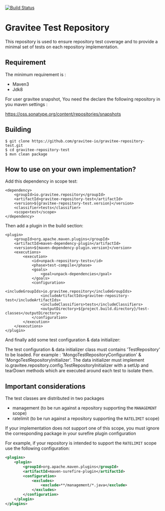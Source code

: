 [![Build Status](https://ci.gravitee.io/buildStatus/icon?job=gravitee-io/gravitee-repository-test/master)](https://ci.gravitee.io/job/gravitee-io/job/gravitee-repository-test/job/master)

# Gravitee Test Repository

This repository is used to ensure repository test coverage and to provide a minimal set of tests on each repository implementation.

## Requirement

The minimum requirement is :
 * Maven3 
 * Jdk8

For user gravitee snapshot, You need the declare the following repository in you maven settings :

https://oss.sonatype.org/content/repositories/snapshots


## Building

```
$ git clone https://github.com/gravitee-io/gravitee-repository-test.git
$ cd gravitee-repository-test
$ mvn clean package
```

## How to use on your own implementation?

Add this dependency in scope test:

    <dependency>
        <groupId>io.gravitee.repository</groupId>
        <artifactId>gravitee-repository-test</artifactId>
        <version>${gravitee-repository-test.version}</version>
        <classifier>tests</classifier>
        <scope>test</scope>
    </dependency>

Then add a plugin in the build section:

    <plugin>
        <groupId>org.apache.maven.plugins</groupId>
        <artifactId>maven-dependency-plugin</artifactId>
        <version>${maven-dependency-plugin.version}</version>
        <executions>
            <execution>
                <id>unpack-repository-tests</id>
                <phase>test-compile</phase>
                <goals>
                    <goal>unpack-dependencies</goal>
                </goals>
                <configuration>
                    <includeGroupIds>io.gravitee.repository</includeGroupIds>
                    <includeArtifactIds>gravitee-repository-test</includeArtifactIds>
                    <includeClassifiers>tests</includeClassifiers>
                    <outputDirectory>${project.build.directory}/test-classes</outputDirectory>
                </configuration>
            </execution>
        </executions>
    </plugin>

And finally add some test configuration & data initializer:

The test configuration & data initializer class must contains 'TestRepository' to be loaded. For example : 'MongoTestRepositoryConfiguration' & 'MongoTestRepositoryInitializer'.
The data initializer must implement io.gravitee.repository.config.TestRepositoryInitializer with a setUp and tearDown methods which are executed around each test to isolate them.

## Important considerations

The test classes are distributed in two packages
  - management (to be run against a repository supporting the `MANAGEMENT` scope)
  - ratelimit (to be run against a repository supporting the `RATELIMIT` scope)

If your implementation does not support one of this scope, you must ignore the corresponding package in your surefire plugin configuration

For example, if your repository is intended to support the `RATELIMIT` scope use the following configuration:

```xml
<plugins>
    <plugin>
        <groupId>org.apache.maven.plugins</groupId>
        <artifactId>maven-surefire-plugin</artifactId>
        <configuration>
            <excludes>
                <exclude>**/management/*.java</exclude> 
            </excludes>
        </configuration>
    </plugin>
</plugins>
```
